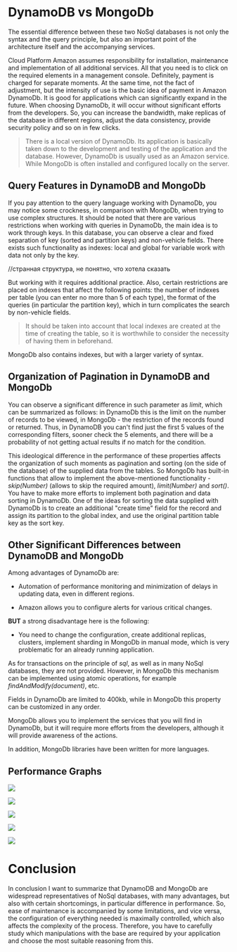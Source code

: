 # DynamoDB vs MongoDb

The essential difference between these two NoSql databases is not only the syntax and the query principle, but also an important point of the architecture itself and the accompanying services. 

Cloud Platform Amazon assumes responsibility for installation, maintenance and implementation of all additional services. All that you need is to click on the required elements in a management console. Definitely, payment is charged for separate moments. At the same time, 
not the fact of adjustment, but the intensity of use is the basic idea of payment in Amazon DynamoDb. It is good for applications which can significantly expand in the future. When choosing DynamoDb, it will occur without significant efforts from the developers. So, you can increase the bandwidth, make replicas of the database in different regions, adjust the data consistency, provide security policy and so on in few clicks. 
> There is a local version of DynamoDb. Its application is basically taken down to the development and testing of the application and the database. However, DynamoDb is usually used as an Amazon service. While MongoDb is often installed and configured locally on the server. 

## Query Features in DynamoDB and MongoDb

If you pay attention to the query language working with DynamoDb, you may notice some crockness, in comparison with MongoDb, when trying to use complex structures. It should be noted that there are various restrictions when working with queries in DynamoDb, the main idea is to work through keys. In this database, you can observe a clear and fixed separation of key (sorted and partition keys) and 	non-vehicle fields. 
There exists such functionality as indexes: local and global for variable work with data not only by the key. 

//странная структура, не понятно, что хотела сказать

But working with it requires additional practice. Also, certain restrictions are placed on indexes that affect the following points: the number of indexes per table (you can enter no more than 5 of each type), the format of the queries (in particular the partition key), which in turn complicates the search by non-vehicle fields. 
> It should be taken into account that local indexes are created at the time of creating the table, so it is worthwhile to consider the necessity of having them in beforehand.

MongoDb also contains indexes, but with a larger variety of syntax.

## Organization of Pagination in DynamoDB and MongoDb

You can observe a significant difference in such parameter as *limit*, which  can be summarized as follows: in DynamoDb this is the limit on the number of records to be viewed, in MongoDb - the restriction of the records found or returned. Thus, in DynamoDB you can't find just the first 5 values of the corresponding filters, sooner check the 5 elements, and there will be a probability of not getting actual results if no match for the condition. 
 
This ideological difference in the performance of these properties affects the organization of such moments as pagination and sorting (on the side of the database) of the supplied data from the tables. So MongoDb has built-in functions that allow to implement the above-mentioned functionality - *skip(Number)* (allows to skip the required amount), *limit(Number)* and *sort()*. You have to make more efforts to implement both pagination and data sorting in DynamoDb. One of the ideas for sorting the data supplied with DynamoDb is to create an additional "create time" field for the record and assign its partition to the global index, and use the original partition table key as the sort key. 

## Other Significant Differences between DynamoDB and MongoDb

Among advantages of DynamoDb are: 

* Automation of performance monitoring and minimization of delays in updating data, even in different regions.

* Amazon allows you to configure alerts for various critical changes.

**BUT** a strong disadvantage here is the following: 

* You need to change the configuration, create additional replicas, clusters, implement sharding in MongoDb in manual mode, which is very problematic for an already running application.


As for transactions on the principle of *sql*, as well as in many NoSql databases, they are not provided. However, in MongoDb this mechanism can be implemented using atomic operations, for example *findAndModify(document)*, etc. 

Fields in DynamoDb are limited to 400kb, while in MongoDb this property can be customized in any order. 

MongoDb allows you to implement the services that you will find in DynamoDb, but it will require more efforts from the developers, although it will provide awareness of the actions.

In addition, MongoDb libraries have been written for more languages.

## Performance Graphs

![](https://github.com/PerminovaAnastasia/Images/blob/master/Ðèñóíîê1.png)

![](https://github.com/PerminovaAnastasia/Images/blob/master/Ðèñóíîê2.png)

![](https://github.com/PerminovaAnastasia/Images/blob/master/Ðèñóíîê3.png)

![](https://github.com/PerminovaAnastasia/Images/blob/master/Ðèñóíîê4.png)

![](https://github.com/PerminovaAnastasia/Images/blob/master/Ðèñóíîê5.png)

# Conclusion
In conclusion I want to summarize that DynamoDB and MongoDb are widespread representatives of NoSql databases, with many advantages, but also with certain shortcomings, in particular difference in performance. So, ease of maintenance is accompanied by some limitations, and vice versa, the configuration of everything needed is maximally controlled, which also affects the complexity of the process. Therefore, you have to carefully study which manipulations with the base are required by your application and choose the most suitable reasoning from this.
